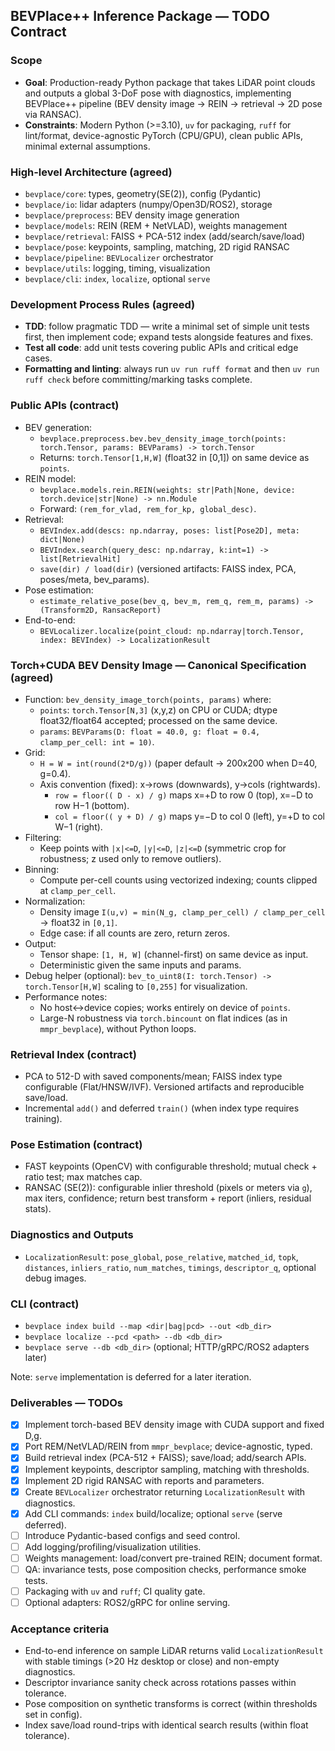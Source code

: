 ## BEVPlace++ Inference Package — TODO Contract

### Scope
- **Goal**: Production-ready Python package that takes LiDAR point clouds and outputs a global 3-DoF pose with diagnostics, implementing BEVPlace++ pipeline (BEV density image → REIN → retrieval → 2D pose via RANSAC).
- **Constraints**: Modern Python (>=3.10), `uv` for packaging, `ruff` for lint/format, device-agnostic PyTorch (CPU/GPU), clean public APIs, minimal external assumptions.

### High-level Architecture (agreed)
- `bevplace/core`: types, geometry(SE(2)), config (Pydantic)
- `bevplace/io`: lidar adapters (numpy/Open3D/ROS2), storage
- `bevplace/preprocess`: BEV density image generation
- `bevplace/models`: REIN (REM + NetVLAD), weights management
- `bevplace/retrieval`: FAISS + PCA-512 index (add/search/save/load)
- `bevplace/pose`: keypoints, sampling, matching, 2D rigid RANSAC
- `bevplace/pipeline`: `BEVLocalizer` orchestrator
- `bevplace/utils`: logging, timing, visualization
- `bevplace/cli`: `index`, `localize`, optional `serve`

### Development Process Rules (agreed)
- **TDD**: follow pragmatic TDD — write a minimal set of simple unit tests first, then implement code; expand tests alongside features and fixes.
- **Test all code**: add unit tests covering public APIs and critical edge cases.
- **Formatting and linting**: always run `uv run ruff format` and then `uv run ruff check` before committing/marking tasks complete.

### Public APIs (contract)
- BEV generation:
  - `bevplace.preprocess.bev.bev_density_image_torch(points: torch.Tensor, params: BEVParams) -> torch.Tensor`
  - Returns: `torch.Tensor[1,H,W]` (float32 in [0,1]) on same device as `points`.
- REIN model:
  - `bevplace.models.rein.REIN(weights: str|Path|None, device: torch.device|str|None) -> nn.Module`
  - Forward: `(rem_for_vlad, rem_for_kp, global_desc)`.
- Retrieval:
  - `BEVIndex.add(descs: np.ndarray, poses: list[Pose2D], meta: dict|None)`
  - `BEVIndex.search(query_desc: np.ndarray, k:int=1) -> list[RetrievalHit]`
  - `save(dir) / load(dir)` (versioned artifacts: FAISS index, PCA, poses/meta, bev_params).
- Pose estimation:
  - `estimate_relative_pose(bev_q, bev_m, rem_q, rem_m, params) -> (Transform2D, RansacReport)`
- End-to-end:
  - `BEVLocalizer.localize(point_cloud: np.ndarray|torch.Tensor, index: BEVIndex) -> LocalizationResult`

### Torch+CUDA BEV Density Image — Canonical Specification (agreed)
- Function: `bev_density_image_torch(points, params)` where:
  - `points`: `torch.Tensor[N,3]` (x,y,z) on CPU or CUDA; dtype float32/float64 accepted; processed on the same device.
  - `params`: `BEVParams(D: float = 40.0, g: float = 0.4, clamp_per_cell: int = 10)`.
- Grid:
  - `H = W = int(round(2*D/g))` (paper default → 200x200 when D=40, g=0.4).
  - Axis convention (fixed): x→rows (downwards), y→cols (rightwards).
    - `row = floor(( D - x) / g)` maps x=+D to row 0 (top), x=−D to row H−1 (bottom).
    - `col = floor(( y + D) / g)` maps y=−D to col 0 (left), y=+D to col W−1 (right).
- Filtering:
  - Keep points with `|x|<=D`, `|y|<=D`, `|z|<=D` (symmetric crop for robustness; z used only to remove outliers).
- Binning:
  - Compute per-cell counts using vectorized indexing; counts clipped at `clamp_per_cell`.
- Normalization:
  - Density image `I(u,v) = min(N_g, clamp_per_cell) / clamp_per_cell` → float32 in `[0,1]`.
  - Edge case: if all counts are zero, return zeros.
- Output:
  - Tensor shape: `[1, H, W]` (channel-first) on same device as input.
  - Deterministic given the same inputs and params.
- Debug helper (optional): `bev_to_uint8(I: torch.Tensor) -> torch.Tensor[H,W]` scaling to `[0,255]` for visualization.
- Performance notes:
  - No host↔device copies; works entirely on device of `points`.
  - Large-N robustness via `torch.bincount` on flat indices (as in `mmpr_bevplace`), without Python loops.

### Retrieval Index (contract)
- PCA to 512-D with saved components/mean; FAISS index type configurable (Flat/HNSW/IVF). Versioned artifacts and reproducible save/load.
- Incremental `add()` and deferred `train()` (when index type requires training).

### Pose Estimation (contract)
- FAST keypoints (OpenCV) with configurable threshold; mutual check + ratio test; max matches cap.
- RANSAC (SE(2)): configurable inlier threshold (pixels or meters via `g`), max iters, confidence; return best transform + report (inliers, residual stats).

### Diagnostics and Outputs
- `LocalizationResult`: `pose_global`, `pose_relative`, `matched_id`, `topk`, `distances`, `inliers_ratio`, `num_matches`, `timings`, `descriptor_q`, optional debug images.

### CLI (contract)
- `bevplace index build --map <dir|bag|pcd> --out <db_dir>`
- `bevplace localize --pcd <path> --db <db_dir>`
- `bevplace serve --db <db_dir>` (optional; HTTP/gRPC/ROS2 adapters later)

Note: `serve` implementation is deferred for a later iteration.

### Deliverables — TODOs
- [x] Implement torch-based BEV density image with CUDA support and fixed D,g.
- [x] Port REM/NetVLAD/REIN from `mmpr_bevplace`; device-agnostic, typed.
- [x] Build retrieval index (PCA-512 + FAISS); save/load; add/search APIs.
- [x] Implement keypoints, descriptor sampling, matching with thresholds.
- [x] Implement 2D rigid RANSAC with reports and parameters.
- [x] Create `BEVLocalizer` orchestrator returning `LocalizationResult` with diagnostics.
- [x] Add CLI commands: `index` build/localize; optional `serve` (serve deferred).
- [ ] Introduce Pydantic-based configs and seed control.
- [ ] Add logging/profiling/visualization utilities.
- [ ] Weights management: load/convert pre-trained REIN; document format.
- [ ] QA: invariance tests, pose composition checks, performance smoke tests.
- [ ] Packaging with `uv` and `ruff`; CI quality gate.
- [ ] Optional adapters: ROS2/gRPC for online serving.

### Acceptance criteria
- End-to-end inference on sample LiDAR returns valid `LocalizationResult` with stable timings (>20 Hz desktop or close) and non-empty diagnostics.
- Descriptor invariance sanity check across rotations passes within tolerance.
- Pose composition on synthetic transforms is correct (within thresholds set in config).
- Index save/load round-trips with identical search results (within float tolerance).
